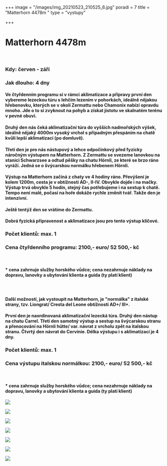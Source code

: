 +++
image = "/images/img_20210523_210525_6.jpg"
poradi = 7
title = "Matterhorn 4478m "
type = "vystupy"

+++
# **Matterhorn 4478m**

 

### **Kdy:** červen - září

### **Jak dlouho:** 4 dny

#### Ve **čtyřdenním programu** si v rámci aklimatizace a přípravy první den vybereme lezeckou túru s lehčím lezením v pohorkách, ideálně nějakou hřebenovku, kterých se v okolí Zermattu nebo Chamonix nabízí opravdu mnoho. Jde o to si zvyknout na pohyb a získat jistotu ve skalnatém terénu v pevné obuvi.

#### Druhý den nás čeká aklimatizační túra do vyšších nadmořských výšek, ideálně nějaký 4000m vysoký vrchol s případným přespáním na chatě kvůli lepší aklimatizaci (po domluvě).

#### Třetí den je pro nás nástupový a lehce odpočinkový před fyzicky náročným výstupem na Matterhorn. Z Zermattu se svezeme lanovkou  na stanici Schwarzsee a odtud pěšky na chatu Hörnli, ze které se brzo ráno vyráží. Jedná se o švýcarskou normálku hřebenem Hörnli.

#### 

#### Výstup na Matterhorn začíná z chaty ve 4 hodiny ráno. Převýšení je kolem 1200m, cesta je v obtížnosti AD-, II-IV. Obvykle dojde i na mačky. Výstup trvá obvykle 5 hodin, stejný čas potřebujeme i na sestup k chatě. Tempo není malé, počasí na hoře dokáže rychle změnit tvář. Takže den je intenzivní.

#### Ještě tentýž den se vrátíme do Zermattu.

#### 

#### **Dobrá fyzická připravenost** a aklimatizace jsou pro tento výstup klíčové.

#### 

### **Počet klientů:    max. 1**

### 

### **Cena čtyřdenního programu:    2100,- euro/ 52 500,- kč**

 

#### * cena zahrnuje služby horského vůdce; cena nezahrnuje náklady na dopravu, lanovky a ubytování klienta a guida (ty platí klient)

### 

 

#### Další možností, jak vystoupit na Matterhorn, je "normálka" z italské strany, tzv. **Liongrat/ Cresta del Leone** obtížnosti AD+/ III+.

#### 

#### První den je naordinovaná aklimatizační lezecká túra. Druhý den nástup na chatu Carrel. Třetí den samotný výstup a sestup na švýcarskou stranu a přenocování na Hörnli hütte/ var. návrat z vrcholu zpět na italskou stranu. Čtvrtý den návrat do Cervinie. Délka výstupu i s aklimatizací je **4 dny**.

### 

### **Počet klientů: max. 1**

### 

### **Cena výstupu italskou normálkou:**    **2100,- euro/ 52 500,- kč**

 

#### * cena zahrnuje služby horského vůdce; cena nezahrnuje náklady na dopravu, lanovky a ubytování klienta a guida (ty platí klient)

![](/images/20220721_151055.jpg)

![](/images/img-20220722-wa0022.jpg)

![](/images/img-20220722-wa0041.jpg)

![](/images/20220722_072027.jpg)

![](/images/20220722_101408.jpg)

![](/images/20220722_101413.jpg)

![](/images/img-20220722-wa0029.jpg)